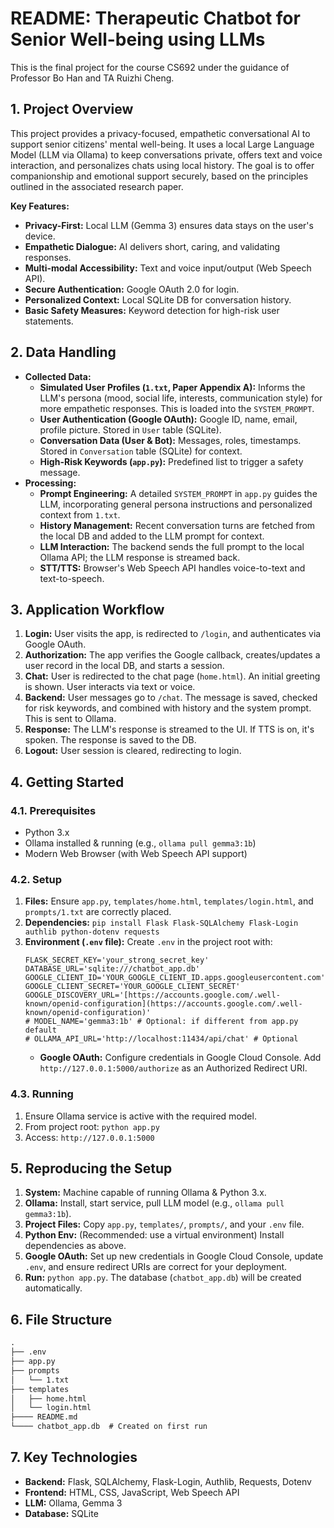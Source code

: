 # README: Therapeutic Chatbot for Senior Well-being using LLMs

This is the final project for the course CS692 under the guidance of Professor Bo Han and TA Ruizhi Cheng.

## 1. Project Overview

This project provides a privacy-focused, empathetic conversational AI to support senior citizens' mental well-being. It uses a local Large Language Model (LLM via Ollama) to keep conversations private, offers text and voice interaction, and personalizes chats using local history. The goal is to offer companionship and emotional support securely, based on the principles outlined in the associated research paper.

**Key Features:**
* **Privacy-First:** Local LLM (Gemma 3) ensures data stays on the user's device.
* **Empathetic Dialogue:** AI delivers short, caring, and validating responses.
* **Multi-modal Accessibility:** Text and voice input/output (Web Speech API).
* **Secure Authentication:** Google OAuth 2.0 for login.
* **Personalized Context:** Local SQLite DB for conversation history.
* **Basic Safety Measures:** Keyword detection for high-risk user statements.

## 2. Data Handling

* **Collected Data:**
    * **Simulated User Profiles (`1.txt`, Paper Appendix A):** Informs the LLM's persona (mood, social life, interests, communication style) for more empathetic responses. This is loaded into the `SYSTEM_PROMPT`.
    * **User Authentication (Google OAuth):** Google ID, name, email, profile picture. Stored in `User` table (SQLite).
    * **Conversation Data (User & Bot):** Messages, roles, timestamps. Stored in `Conversation` table (SQLite) for context.
    * **High-Risk Keywords (`app.py`):** Predefined list to trigger a safety message.
* **Processing:**
    * **Prompt Engineering:** A detailed `SYSTEM_PROMPT` in `app.py` guides the LLM, incorporating general persona instructions and personalized context from `1.txt`.
    * **History Management:** Recent conversation turns are fetched from the local DB and added to the LLM prompt for context.
    * **LLM Interaction:** The backend sends the full prompt to the local Ollama API; the LLM response is streamed back.
    * **STT/TTS:** Browser's Web Speech API handles voice-to-text and text-to-speech.

## 3. Application Workflow

1.  **Login:** User visits the app, is redirected to `/login`, and authenticates via Google OAuth.
2.  **Authorization:** The app verifies the Google callback, creates/updates a user record in the local DB, and starts a session.
3.  **Chat:** User is redirected to the chat page (`home.html`). An initial greeting is shown. User interacts via text or voice.
4.  **Backend:** User messages go to `/chat`. The message is saved, checked for risk keywords, and combined with history and the system prompt. This is sent to Ollama.
5.  **Response:** The LLM's response is streamed to the UI. If TTS is on, it's spoken. The response is saved to the DB.
6.  **Logout:** User session is cleared, redirecting to login.

## 4. Getting Started

### 4.1. Prerequisites
* Python 3.x
* Ollama installed & running (e.g., `ollama pull gemma3:1b`)
* Modern Web Browser (with Web Speech API support)

### 4.2. Setup
1.  **Files:** Ensure `app.py`, `templates/home.html`, `templates/login.html`, and `prompts/1.txt` are correctly placed.
2.  **Dependencies:** `pip install Flask Flask-SQLAlchemy Flask-Login authlib python-dotenv requests`
3.  **Environment (`.env` file):** Create `.env` in the project root with:
    ```env
    FLASK_SECRET_KEY='your_strong_secret_key'
    DATABASE_URL='sqlite:///chatbot_app.db'
    GOOGLE_CLIENT_ID='YOUR_GOOGLE_CLIENT_ID.apps.googleusercontent.com'
    GOOGLE_CLIENT_SECRET='YOUR_GOOGLE_CLIENT_SECRET'
    GOOGLE_DISCOVERY_URL='[https://accounts.google.com/.well-known/openid-configuration](https://accounts.google.com/.well-known/openid-configuration)'
    # MODEL_NAME='gemma3:1b' # Optional: if different from app.py default
    # OLLAMA_API_URL='http://localhost:11434/api/chat' # Optional
    ```
    * **Google OAuth:** Configure credentials in Google Cloud Console. Add `http://127.0.0.1:5000/authorize` as an Authorized Redirect URI.

### 4.3. Running
1.  Ensure Ollama service is active with the required model.
2.  From project root: `python app.py`
3.  Access: `http://127.0.0.1:5000`

## 5. Reproducing the Setup

1.  **System:** Machine capable of running Ollama & Python 3.x.
2.  **Ollama:** Install, start service, pull LLM model (e.g., `ollama pull gemma3:1b`).
3.  **Project Files:** Copy `app.py`, `templates/`, `prompts/`, and your `.env` file.
4.  **Python Env:** (Recommended: use a virtual environment) Install dependencies as above.
5.  **Google OAuth:** Set up new credentials in Google Cloud Console, update `.env`, and ensure redirect URIs are correct for your deployment.
6.  **Run:** `python app.py`. The database (`chatbot_app.db`) will be created automatically.

## 6. File Structure

```markdown
.
├── .env
├── app.py
├── prompts
│   └── 1.txt
├── templates
│   ├── home.html
│   └── login.html
├──── README.md
└──── chatbot_app.db  # Created on first run
```     
## 7. Key Technologies

* **Backend:** Flask, SQLAlchemy, Flask-Login, Authlib, Requests, Dotenv
* **Frontend:** HTML, CSS, JavaScript, Web Speech API
* **LLM:** Ollama, Gemma 3
* **Database:** SQLite
